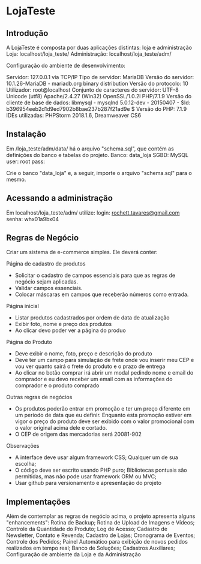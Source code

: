 # LojaTeste

## Introdução

A LojaTeste é composta por duas aplicações distintas: loja e administração
Loja: localhost/loja_teste/
Administração: localhost/loja_teste/adm/

Configuração do ambiente de desenvolvimento:

Servidor: 127.0.0.1 via TCP/IP
Tipo de servidor: MariaDB
Versão do servidor: 10.1.26-MariaDB - mariadb.org binary distribution
Versão do protocolo: 10
Utilizador: root@localhost
Conjunto de caracteres do servidor: UTF-8 Unicode (utf8)
Apache/2.4.27 (Win32) OpenSSL/1.0.2l PHP/7.1.9
Versão do cliente de base de dados: libmysql - mysqlnd 5.0.12-dev - 20150407 - $Id: b396954eeb2d1d9ed7902b8bae237b287f21ad9e $
Versão do PHP: 7.1.9
IDEs utilizadas: PHPStorm 2018.1.6, Dreamweaver CS6

## Instalação

Em /loja_teste/adm/data/ há o arquivo "schema.sql", que contém as definições do banco
e tabelas do projeto. 
Banco: data_loja
SGBD: MySQL
user: root
pass:

Crie o banco "data_loja" e, a seguir, importe o arquivo "schema.sql" para o mesmo.

## Acessando a administração

Em localhost/loja_teste/adm/ utilize:
login: rochett.tavares@gmail.com
senha: whx01a9bx04

## Regras de Negócio

Criar um sistema de e-commerce simples. Ele deverá conter:

Página de cadastro de produtos

- Solicitar o cadastro de campos essenciais para que as regras de negócio sejam aplicadas.
- Validar campos essenciais.
- Colocar máscaras em campos que receberão números como entrada.

Página inicial

- Listar produtos cadastrados por ordem de data de atualização
- Exibir foto, nome e preço dos produtos
- Ao clicar devo poder ver a página do produo

Página do Produto

- Deve exibir o nome, foto, preço e descrição do produto
- Deve ter um campo para simulação de frete onde vou inserir meu CEP e vou ver quanto sairá o frete do produto e o prazo de entrega
- Ao clicar no botão comprar irá abrir um modal pedindo nome e email do comprador e eu devo receber um email com as informações do comprador e o produto comprado

Outras regras de negócios

- Os produtos poderão entrar em promoção e ter um preço diferente em um período de data que eu definir. Enquanto esta promoção estiver em vigor o preço do produto deve ser exibido com o valor promocional com o valor original acima dele e cortado.
- O CEP de origem das mercadorias será 20081-902

Observações

- A interface deve usar algum framework CSS; Qualquer um de sua escolha;
- O código deve ser escrito usando PHP puro; Bibliotecas pontuais são permitidas, mas não pode usar framework ORM ou MVC;
- Usar github para versionamento e apresentação do projeto

## Implementações

Além de contemplar as regras de negócio acima, o projeto apresenta alguns "enhancements":
Rotina de Backup;
Rotina de Upload de Imagens e Vídeos;
Controle da Quantidade do Produto;
Log de Acesso;
Cadastro de Newsletter, Contato e Revenda;
Cadastro de Lojas;
Cronograma de Eventos;
Controle dos Pedidos;
Painel Automático para exibição de novos pedidos realizados em tempo real;
Banco de Soluções;
Cadastros Auxiliares;
Configuração de ambiente da Loja e da Administração


